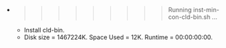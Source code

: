 * >>>>>>>>> Running inst-min-con-cld-bin.sh ...
  * Install cld-bin.
  * Disk size = 1467224K. Space Used = 12K. Runtime = 00:00:00:00.
